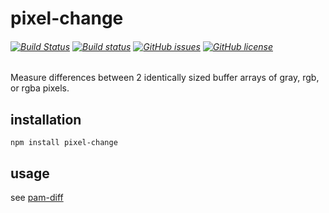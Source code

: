 # pixel-change
###### [![Build Status](https://travis-ci.org/kevinGodell/pixel-change.svg?branch=master)](https://travis-ci.org/kevinGodell/pixel-change) [![Build status](https://ci.appveyor.com/api/projects/status/fp7iei6tfdc9fqqy/branch/master?svg=true)](https://ci.appveyor.com/project/kevinGodell/pixel-change/branch/master) [![GitHub issues](https://img.shields.io/github/issues/kevinGodell/pixel-change.svg)](https://github.com/kevinGodell/pixel-change/issues) [![GitHub license](https://img.shields.io/badge/license-MIT-blue.svg)](https://raw.githubusercontent.com/kevinGodell/pixel-change/master/LICENSE)

Measure differences between 2 identically sized buffer arrays of gray, rgb, or rgba pixels.

## installation
```
npm install pixel-change
```
## usage

see [pam-diff](https://github.com/kevinGodell/pam-diff)